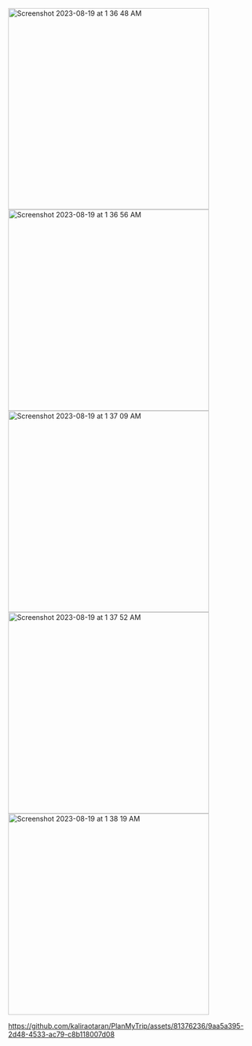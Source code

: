 <img width="409" alt="Screenshot 2023-08-19 at 1 36 48 AM" src="https://github.com/kaliraotaran/PlanMyTrip/assets/81376236/c186a7e3-7a6c-4ac6-a260-7b06d0d654b8">

 
 
 <img width="409" alt="Screenshot 2023-08-19 at 1 36 56 AM" src="https://github.com/kaliraotaran/PlanMyTrip/assets/81376236/1075a507-9160-47a0-a82b-089ed9a62d8e">


<img width="409" alt="Screenshot 2023-08-19 at 1 37 09 AM" src="https://github.com/kaliraotaran/PlanMyTrip/assets/81376236/94ee0210-0e2a-4a40-9822-2833d840034a">



<img width="409" alt="Screenshot 2023-08-19 at 1 37 52 AM" src="https://github.com/kaliraotaran/PlanMyTrip/assets/81376236/6d6aabd2-65ed-42f2-9e4c-a0b9e3043f3e">







<img width="409" alt="Screenshot 2023-08-19 at 1 38 19 AM" src="https://github.com/kaliraotaran/PlanMyTrip/assets/81376236/161593cd-9d39-45a7-9633-296422e7ffce">


https://github.com/kaliraotaran/PlanMyTrip/assets/81376236/9aa5a395-2d48-4533-ac79-c8b118007d08

